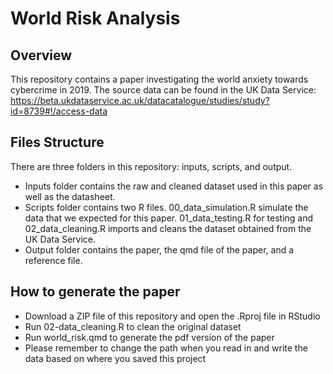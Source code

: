 # World Risk Analysis

## Overview
This repository contains a paper investigating the world anxiety towards cybercrime in 2019. The source data can be found in the UK Data Service: https://beta.ukdataservice.ac.uk/datacatalogue/studies/study?id=8739#!/access-data 

## Files Structure

There are three folders in this repository: inputs, scripts, and output.

* Inputs folder contains the raw and cleaned dataset used in this paper as well as the datasheet.
* Scripts folder contains two R files. 00_data_simulation.R simulate the data that we expected for this paper. 01_data_testing.R for testing and 02_data_cleaning.R imports and cleans the dataset obtained from the UK Data Service.
* Output folder contains the paper, the qmd file of the paper, and a reference file.

## How to generate the paper

* Download a ZIP file of this repository and open the .Rproj file in RStudio
* Run 02-data_cleaning.R to clean the original dataset
* Run world_risk.qmd to generate the pdf version of the paper
* Please remember to change the path when you read in and write the data based on where you saved this project

